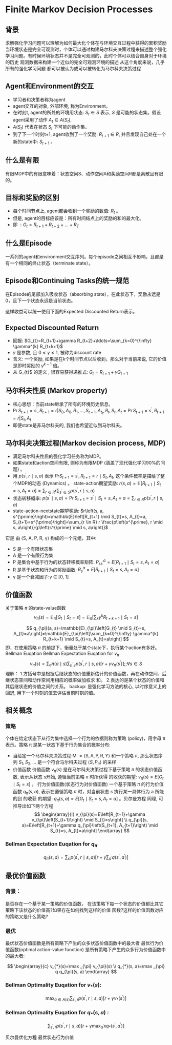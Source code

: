 

<!--
 * @version:
 * @Author:  StevenJokess https://github.com/StevenJokess
 * @Date: 2020-12-30 19:53:48
 * @LastEditors:  StevenJokess https://github.com/StevenJokess
 * @LastEditTime: 2020-12-30 19:57:43
 * @Description:
 * @TODO::
 * @Reference:https://yuancl.github.io/2019/01/21/rl/%E9%A9%AC%E5%B0%94%E7%A7%91%E5%A4%AB%E5%86%B3%E7%AD%96%E8%BF%87%E7%A8%8B/
 * https://applenob.github.io/rl_note/intro-note-3/
-->

# Finite Markov Decision Processes

## 背景

求解强化学习问题可以理解为如何最大化个体在与环境交互过程中获得的累积奖励
当环境状态是完全可观测时，个体可以通过构建马尔科夫决策过程来描述整个强化学习问题。有时候环境状态并不是完全可观测的，此时个体可以结合自身对于环境的历史 观测数据来构建一个近似的完全可观测环境的描述
从这个角度来说，几乎所有的强化学习问题 都可以被认为或可以被转化为马尔科夫决策过程
## Agent和Environment的交互

- 学习者和决策者称为agent
- agent交互的对象, 外部环境, 称为Environment。
- 在时刻t, agent的所处的环境用状态: $S_{t} \in S$ 表示, $S$ 是可能的状态集。假设agent采用了动作 $A_{t} \in A\left(S_{t}\right)$,
- $A\left(S_{t}\right)$ 代表在状态 $S_{t}$ 下可能的动作集。
- 到了下一个时刻t+1, agent收到了一个奖励: $R_{t+1} \in R,$ 并且发现自己处在一个新的state中: $S_{t+1}$ 。

## 什么是有限

有限MDP中的有限意味着：状态空间S、动作空间A和奖励空间R都是离散且有限的。

## 目标和奖励的区别

- 每个时间节点上, agent都会收到一个奖励的数值: $R_{t}$ 。
- 但是, agent的目标应该是：所有时间结点上的奖励的和的最大化。
- 即 $: G_{t}=R_{t+1}+R_{t+2}+\ldots+R_{T}$

## 什么是Episode

一系列的agent和environment交互序列。每个episode之间相互不影响，且都是有一个相同的终止状态（terminate state）。

## Episode和Continuing Tasks的统一规范

在Episode的尾部加入吸收状态（absorbing state），在此状态下，奖励永远是0，且下一个状态永远是当前状态。

这样收益可以统一使用下面的Expected Discounted Return表示。

## Expected Discounted Return

- 回报: $G_{t}=R_{t+1}+\gamma R_{t+2}+\ldots=\sum_{k=0}^{\infty} \gamma^{k} R_{t+k+1}$
- $\gamma$ 是参数, 且 $0 \leq \gamma \leq 1,$ 被称为discount rate
- 含义: 一个奖励, 如果是在k个时间节点以后收到，那么对于当前来说, 它的价值是即时奖励的 $\gamma^{k-1}$ 倍。
- 从 G_{t}$ 的定义 $,$ 很容易获得递推式: $G_{t}=R_{t+1}+\gamma G_{t+1}$

## 马尔科夫性质 (Markov property)

- 核心思想：当前state继承了所有的环境历史信息。
- $\operatorname{Pr} S_{t+1}=s^{\prime}, R_{t+1}=r\left|S_{0}, A_{0}, R_{1}, \ldots, S_{t-1}, A_{t_{1}}, R_{t}, S_{t}, A_{t}=\operatorname{Pr} S_{t+1}=s^{\prime}, R_{t+1}=r\right| S_{t}, A_{t}$
- 即便state是非马尔科夫的, 我们也希望近似到马尔科夫。

## 马尔科夫决策过程(Markov decision process, MDP)

- 满足马尔科夫性质的强化学习任务称为MDP。
- 如果state和action空间有限, 则称为有限MDP (涵盖了现代强化学习90\%的问题) 。
- 用 $p\left(s^{\prime}, r \mid s, a\right)$ 表示 $P r S_{t+1}=s^{\prime}, R_{t+1}=r \mid S_{t}, A_{t},$ 这个条件概率是描绘了整个MDP的动态 (Dynamics) $。$ state-action期望奖励: $r(s, a)=\mathbb{E}\left[R_{t+1} \mid S_{t}=s, A_{t}=a\right]=\sum_{r \in R} r \sum_{s^{\prime} \in S} p\left(s^{\prime}, r \mid s, a\right)$
- 状态转移概率: $p\left(s^{\prime} \mid s, a\right)=\operatorname{Pr} S_{t+1}=s^{\prime} \mid S_{t}=s, A_{t}=a=\sum_{r \in R} p\left(s^{\prime}, r \mid s, a\right)$
- state-action-nextstate期望奖励: $r\left(s, a, s^{\prime}\right)=\mathbb{E}\left[R_{t+1} \mid S_{t}=s, A_{t}=a, S_{t+1}=s^{\prime}\right]=\sum_{r \in R} r \frac{p\left(s^{\prime}, r \mid s, a\right)}{p\left(s^{\prime} \mid s, a\right)}$

它是 由 ⟨S, A, P, R, γ⟩ 构成的一个元组，其中:

- S 是一个有限状态集
- A 是一个有限行为集
- P 是集合中基于行为的状态转移概率矩阵: $P_{s s^{\prime}}^{a}=E\left[R_{t+1} \mid S_{t}=s, A_{t}=a\right]$
- R 是基于状态和行为的奖励函数: $R_{s}^{a}=E\left[R_{t+1} \mid S_{t}=s, A_{t}=a\right]$
- γ 是一个衰减因子:γ ∈ [0, 1]

## 价值函数

关于策略 $\pi$ 的state-value函数
$$
v_{\pi}(s)=\mathbb{E}_{\pi}\left[G_{t} \mid S_{t}=s\right]=\mathbb{E}_{\pi}\left[\sum_{k} \gamma^{k} R_{t+k+1} \mid S_{t}=s\right]
$$

$$
q_{\pi}(a, s)=\mathbb{E}_{\pi}\left[G_{t} \mid S_{t}=s, A_{t}=a\right]=\mathbb{E}_{\pi}\left[\sum_{k=0}^{\infty} \gamma^{k} R_{t+k+1} \mid S_{t}=s, A_{t}=a\right]
$$
即，在使用策略 $\pi$ 的前提下，衡量处于某个state下，执行某个action有多好。
Bellman Euqation
Bellman Expectation Euqation for $v_{\pi}$
$$
v_{\pi}(s)=\sum_{a} \pi(a \mid s) \sum_{s^{\prime}, r} p\left(s^{\prime}, r \mid s, a\right)\left[r+\gamma v_{\pi}\left(s^{\prime}\right)\right] ; ; \forall s \in S
$$
理解：
1.方括号中是根据后继状态的价值重新估计的价值函数，再在动作空间、后继状态空间和动作空间用相应的概率做加权求
和。
2.表达的是某个状态的价值和其后继状态的价值之间的关系。
backup: 是强化学习方法的核心, 以时序意义上的回退, 用下一个时刻的值去评估当前时刻的值。

## 相关概念

### 策略

个体在给定状态下从行为集中选择一个行为的依据则称为策略 (policy)，用字母 π 表示。策略 π 是某一状态下基于行为集合的概率分布:

- 当给定一个马尔科夫决策过程:M $=\langle\mathrm{S}, \mathrm{A}, \mathrm{P}, \mathrm{R}, \mathrm{Y}\rangle$ 和一个策略 $\pi,$ 那么状态序列 $S_{1}, S_{2}, \ldots$ 是一个符合马尔科夫过程
$\left\langle S, P_{\pi}\right\rangle$ 的采样
- 价值函数
价值函数 $v_{\pi}(s)$ 是在马尔科夫决策过程下基于策略 $\pi$ 的状态价值函数, 表示从状态 s开始, 遵循当前策略 $\pi$ 时所获得
的收获的期望: $v_{\pi}(s)=E\left[G_{t} \mid S_{t}=s\right]$
。 行为价值函数(状态行为对价值函数)
一个基于策略 $\pi$ 的行为价值函数 $q_{\pi}(s, a),$ 表示在遵循策略 $\pi$ 时，对当前状态 $s$ 执行某一具体行为 a 所能的到 的收获
的期望: $q_{\pi}(s, a)=E\left[G_{t} \mid S_{t}=s, A_{t}=a\right]$
。贝尔曼方程
同理, 可推导出如下两个方程
$$
\begin{array}{l}
v_{\pi}(s)=E\left[R_{t+1}+\gamma v_{\pi}\left(S_{t+1}\right) \mid S_{t}=s\right] \\
q_{\pi}(s, a)=E\left[R_{t+1}+\gamma q_{\pi}\left(S_{t+1}, A_{t+1}\right) \mid S_{t}=s, A_{t}=a\right]
\end{array}
$$


### Bellman Expectation Euqation for $q_{\pi}$

$$
q_{\pi}(s, a)=\sum_{s^{\prime}} p\left(s^{\prime}, r \mid s, a\right)\left[r+\gamma \sum_{a^{\prime}} q\left(s^{\prime}, a^{\prime}\right)\right]
$$


## 最优价值函数


### 背景：
是否存在一个基于某一策略的价值函数， 在该策略下每一个状态的价值都比其它策略下该状态的价值高?如果存在如何找到这样的价值 函数?这样的价值函数对应的策略又是什么策略?

### 最优

最优状态价值函数是所有策略下产生的众多状态价值函数中的最大者
最优行为价值函数(optimal action-value function)
是所有策略下产生的众多行为价值函数中的最大者:

$$
\begin{array}{c}
v_{*}(s)=\max _{\pi} v_{\pi}(s) \\
q_{*}(s, a)=\max _{\pi} q q_{\pi}(s, a)
\end{array}
$$

### Bellman Optimality Euqation for $v_{*}(s):$

$$
\max _{a \in A(s)} \sum_{s^{\prime}, r} p\left(s^{\prime}, r \mid s, a\right)\left[r+\gamma v_{*}\left(s^{\prime}\right)\right]
$$

### Bellman Optimality Euqation for $q_{*}(s, a)$ :

$$
\sum_{s^{\prime}, r} p\left(s^{\prime}, r \mid s, a\right)\left[r+\gamma \max _{a^{\prime}} x q_{*}\left(s^{\prime}, a^{\prime}\right)\right]
$$


贝尔曼优化方程
最优状态行为价值
